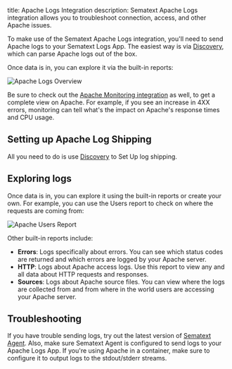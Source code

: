 title: Apache Logs Integration
description: Sematext Apache Logs integration allows you to troubleshoot connection, access, and other Apache issues.

To make use of the Sematext Apache Logs integration, you'll need to send Apache logs to your Sematext Logs App. The easiest way is via [Discovery](../logs/discovery/setup), which can parse Apache logs out of the box.

Once data is in, you can explore it via the built-in reports: 

<img
  class="content-modal-image"
  alt="Apache Logs Overview"
  src="../../images/logs/nginx-logpack-1.png"
  title="Apache Logs Overview"
/>

Be sure to check out the [Apache Monitoring integration](./apache.md) as well, to get a complete view on Apache. For example, if you see an increase in 4XX errors, monitoring can tell what's the impact on Apache's response times and CPU usage.

## Setting up Apache Log Shipping

All you need to do is use [Discovery](../logs/discovery/setup) to Set Up log shipping.

## Exploring logs

Once data is in, you can explore it using the built-in reports or create your own. For example, you can use the Users report to check on where the requests are coming from:

<img
  class="content-modal-image"
  alt="Apache Users Report"
  src="../../images/logs/nginx-logpack-2.png"
  title="Apache Users Report"
/>

Other built-in reports include:

- **Errors**: Logs specifically about errors. You can see which status codes are returned and which errors are logged by your Apache server.
- **HTTP**: Logs about Apache access logs. Use this report to view any and all data about HTTP requests and responses.
- **Sources**: Logs about Apache source files. You can view where the logs are collected from and from where in the world users are accessing your Apache server.

## Troubleshooting

If you have trouble sending logs, try out the latest version of [Sematext Agent](../agents/sematext-agent/installation/). Also, make sure Sematext Agent is configured to send logs to your Apache Logs App. If you're using Apache in a container, make sure to configure it to output logs to the stdout/stderr streams.
